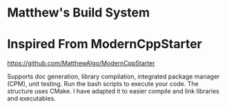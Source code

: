 # Matthew's Build System
# Inspired From ModernCppStarter

https://github.com/MatthewAlgo/ModernCppStarter

Supports doc generation, library compilation, integrated package manager (CPM), unit testing.
Run the bash scripts to execute your code. The structure uses CMake.
I have adapted it to easier compile and link libraries and executables.